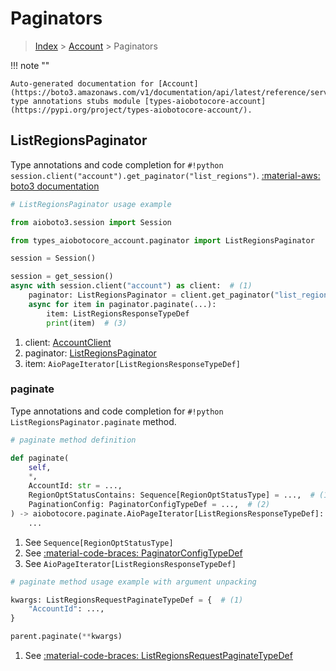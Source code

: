 # Paginators

> [Index](../README.md) > [Account](./README.md) > Paginators

!!! note ""

    Auto-generated documentation for [Account](https://boto3.amazonaws.com/v1/documentation/api/latest/reference/services/account.html#account)
    type annotations stubs module [types-aiobotocore-account](https://pypi.org/project/types-aiobotocore-account/).

## ListRegionsPaginator

Type annotations and code completion for `#!python session.client("account").get_paginator("list_regions")`.
[:material-aws: boto3 documentation](https://boto3.amazonaws.com/v1/documentation/api/latest/reference/services/account/paginator/ListRegions.html#Account.Paginator.ListRegions)

```python
# ListRegionsPaginator usage example

from aioboto3.session import Session

from types_aiobotocore_account.paginator import ListRegionsPaginator

session = Session()

session = get_session()
async with session.client("account") as client:  # (1)
    paginator: ListRegionsPaginator = client.get_paginator("list_regions")  # (2)
    async for item in paginator.paginate(...):
        item: ListRegionsResponseTypeDef
        print(item)  # (3)
```

1. client: [AccountClient](./client.md)
2. paginator: [ListRegionsPaginator](./paginators.md#listregionspaginator)
3. item: `AioPageIterator[ListRegionsResponseTypeDef]`


### paginate

Type annotations and code completion for `#!python ListRegionsPaginator.paginate` method.

```python
# paginate method definition

def paginate(
    self,
    *,
    AccountId: str = ...,
    RegionOptStatusContains: Sequence[RegionOptStatusType] = ...,  # (1)
    PaginationConfig: PaginatorConfigTypeDef = ...,  # (2)
) -> aiobotocore.paginate.AioPageIterator[ListRegionsResponseTypeDef]:  # (3)
    ...
```

1. See `Sequence[RegionOptStatusType]`
2. See [:material-code-braces: PaginatorConfigTypeDef](./type_defs.md#paginatorconfigtypedef)
3. See `AioPageIterator[ListRegionsResponseTypeDef]`


```python
# paginate method usage example with argument unpacking

kwargs: ListRegionsRequestPaginateTypeDef = {  # (1)
    "AccountId": ...,
}

parent.paginate(**kwargs)
```

1. See [:material-code-braces: ListRegionsRequestPaginateTypeDef](./type_defs.md#listregionsrequestpaginatetypedef)
